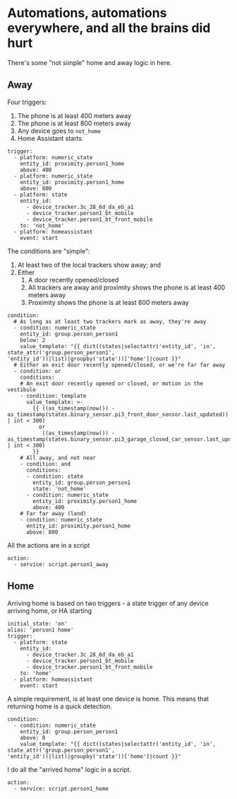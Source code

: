 # Automations, automations everywhere, and all the brains did hurt

There's some "not simple" home and away logic in here.

## Away 

Four triggers:
1. The phone is at least 400 meters away
2. The phone is at least 800 meters away
3. Any device goes to `not_home`
4. Home Assistant starts
```
trigger:
  - platform: numeric_state
    entity_id: proximity.person1_home
    above: 400
  - platform: numeric_state
    entity_id: proximity.person1_home
    above: 800
  - platform: state
    entity_id: 
      - device_tracker.3c_28_6d_da_eb_a1
      - device_tracker.person1_bt_mobile
      - device_tracker.person1_bt_front_mobile
    to: 'not_home'
  - platform: homeassistant
    event: start
```

The conditions are "simple":
1. At least two of the local trackers show away; and
2. Either
   1. A door recently opened/closed
   2. All trackers are away and proximity shows the phone is at least 400 meters away
   3. Proximity shows the phone is at least 800 meters away

```
condition:
  # As long as at least two trackers mark as away, they're away
  - condition: numeric_state
    entity_id: group.person_person1
    below: 2
    value_template: "{{ dict((states|selectattr('entity_id', 'in', state_attr('group.person_person1', 'entity_id'))|list)|groupby('state'))['home']|count }}"
  # Either an exit door recently opened/closed, or we're far far away
  - condition: or
    conditions:
    # An exit door recently opened or closed, or motion in the vestibule
    - condition: template
      value_template: >-
        {{ ((as_timestamp(now()) - as_timestamp(states.binary_sensor.pi3_front_door_sensor.last_updated)) | int < 300) 
          or 
           ((as_timestamp(now()) - as_timestamp(states.binary_sensor.pi3_garage_closed_car_sensor.last_updated)) | int < 300) 
        }}
    # All away, and not near
    - condition: and
      conditions:
      - condition: state
        entity_id: group.person_person1
        state: 'not_home'
      - condition: numeric_state
        entity_id: proximity.person1_home
        above: 400
    # Far far away (land)
    - condition: numeric_state
      entity_id: proximity.person1_home
      above: 800
```

All the actions are in a script
```
action:
  - service: script.person1_away
```

## Home


Arriving home is based on two triggers - a state trigger of any device arriving home, or HA starting
```
initial_state: 'on'
alias: 'person1 home'
trigger:
  - platform: state
    entity_id: 
      - device_tracker.3c_28_6d_da_eb_a1
      - device_tracker.person1_bt_mobile
      - device_tracker.person1_bt_front_mobile
    to: 'home'
  - platform: homeassistant
    event: start
```

A simple requirement, is at least one device is home. This means that returning home is a quick detection.
```
condition:
  - condition: numeric_state
    entity_id: group.person_person1
    above: 0
    value_template: "{{ dict((states|selectattr('entity_id', 'in', state_attr('group.person_person1', 'entity_id'))|list)|groupby('state'))['home']|count }}"
```

I do all the "arrived home" logic in a script.
```
action:
  - service: script.person1_home
```	
